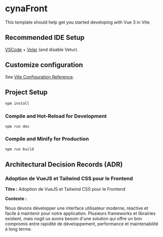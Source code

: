 # cynaFront

This template should help get you started developing with Vue 3 in Vite.

## Recommended IDE Setup

[VSCode](https://code.visualstudio.com/) + [Volar](https://marketplace.visualstudio.com/items?itemName=Vue.volar) (and disable Vetur).

## Customize configuration

See [Vite Configuration Reference](https://vite.dev/config/).

## Project Setup

```sh
npm install
```

### Compile and Hot-Reload for Development

```sh
npm run dev
```

### Compile and Minify for Production

```sh
npm run build
```
## Architectural Decision Records (ADR)

### Adoption de VueJS et Tailwind CSS pour le Frontend

**Titre :** Adoption de VueJS et Tailwind CSS pour le Frontend

**Contexte :**

Nous devons développer une interface utilisateur moderne, réactive et facile à maintenir pour notre application. Plusieurs frameworks et librairies existent, mais nogit us avons besoin d'une solution qui offre un bon compromis entre rapidité de développement, performance et maintenabilité à long terme.

